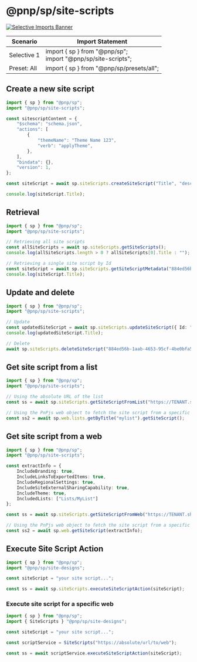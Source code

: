 # @pnp/sp/site-scripts

[![Selective Imports Banner](https://img.shields.io/badge/Selective%20Imports-informational.svg)](../concepts/selective-imports.md)

|Scenario|Import Statement|
|--|--|
|Selective 1|import { sp } from "@pnp/sp";<br />import "@pnp/sp/site-scripts";|
|Preset: All|import { sp } from "@pnp/sp/presets/all";|

## Create a new site script

```TypeScript
import { sp } from "@pnp/sp";
import "@pnp/sp/site-scripts";

const sitescriptContent = {
    "$schema": "schema.json",
    "actions": [
        {
            "themeName": "Theme Name 123",
            "verb": "applyTheme",
        },
    ],
    "bindata": {},
    "version": 1,
};

const siteScript = await sp.siteScripts.createSiteScript("Title", "description", sitescriptContent);

console.log(siteScript.Title);
```

## Retrieval

```TypeScript
import { sp } from "@pnp/sp";
import "@pnp/sp/site-scripts";

// Retrieving all site scripts
const allSiteScripts = await sp.siteScripts.getSiteScripts();
console.log(allSiteScripts.length > 0 ? allSiteScripts[0].Title : "");

// Retrieving a single site script by Id
const siteScript = await sp.siteScripts.getSiteScriptMetadata("884ed56b-1aab-4653-95cf-4be0bfa5ef0a");
console.log(siteScript.Title);
```

## Update and delete

```TypeScript
import { sp } from "@pnp/sp";
import "@pnp/sp/site-scripts";

// Update
const updatedSiteScript = await sp.siteScripts.updateSiteScript({ Id: "884ed56b-1aab-4653-95cf-4be0bfa5ef0a", Title: "New Title" });
console.log(updatedSiteScript.Title);

// Delete
await sp.siteScripts.deleteSiteScript("884ed56b-1aab-4653-95cf-4be0bfa5ef0a");
```

## Get site script from a list

```TypeScript
import { sp } from "@pnp/sp";
import "@pnp/sp/site-scripts";

// Using the absolute URL of the list
const ss = await sp.siteScripts.getSiteScriptFromList("https://TENANT.sharepoint.com/Lists/mylist");

// Using the PnPjs web object to fetch the site script from a specific list
const ss2 = await sp.web.lists.getByTitle("mylist").getSiteScript();
```

## Get site script from a web

```TypeScript
import { sp } from "@pnp/sp";
import "@pnp/sp/site-scripts";

const extractInfo = {
    IncludeBranding: true,
    IncludeLinksToExportedItems: true,
    IncludeRegionalSettings: true,
    IncludeSiteExternalSharingCapability: true,
    IncludeTheme: true,
    IncludedLists: ["Lists/MyList"]
};

const ss = await sp.siteScripts.getSiteScriptFromWeb("https://TENANT.sharepoint.com/sites/mysite", extractInfo);

// Using the PnPjs web object to fetch the site script from a specific web
const ss2 = await sp.web.getSiteScript(extractInfo);
```

## Execute Site Script Action

```TypeScript
import { sp } from "@pnp/sp";
import "@pnp/sp/site-designs";

const siteScript = "your site script...";

const ss = await sp.siteScripts.executeSiteScriptAction(siteScript);
```

### Execute site script for a specific web

```TypeScript
import { sp } from "@pnp/sp";
import { SiteScripts } "@pnp/sp/site-designs";

const siteScript = "your site script...";

const scriptService = SiteScripts("https://absolute/url/to/web");

const ss = await scriptService.executeSiteScriptAction(siteScript);
```


